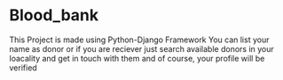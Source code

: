 # Blood_bank
This Project is made using Python-Django Framework
You can list your name as donor or if you are reciever just search available donors in your loacality and get in touch with them
and of course, your profile will be verified
